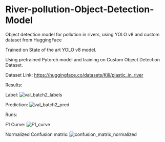 # River-pollution-Object-Detection-Model
Object detection model for pollution in rivers, using YOLO v8 and custom dataset from HuggingFace

Trained on State of the art YOLO v8 model.

Using pretrained Pytorch model and training on Custom Object Detection Dataset.

Dataset Link:
https://huggingface.co/datasets/Kili/plastic_in_river

Results:

Label:
![val_batch2_labels](https://github.com/iamgautamy/River-pollution-Object-Detection-Model/assets/50361898/94f24f63-fd0c-4bda-83ce-c59a8cb2270b)


Prediction:
![val_batch2_pred](https://github.com/iamgautamy/River-pollution-Object-Detection-Model/assets/50361898/1b3ef9be-a711-451f-96ec-e3b3637513bd)


Runs:

F1 Curve:
![F1_curve](https://github.com/iamgautamy/River-pollution-Object-Detection-Model/assets/50361898/02dc9368-e9bc-4074-95b7-d08ef63b665f)


Normalized Confusion matrix:
![confusion_matrix_normalized](https://github.com/iamgautamy/River-pollution-Object-Detection-Model/assets/50361898/9f98e538-9bc2-4caf-a4c9-3532cb00c91e)

